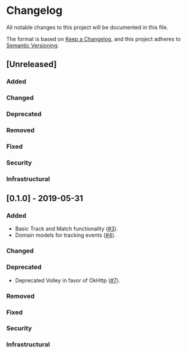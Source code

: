 # Changelog

All notable changes to this project will be documented in this file.

The format is based on [Keep a Changelog](https://keepachangelog.com/en/1.0.0/),
and this project adheres to [Semantic Versioning](https://semver.org/spec/v2.0.0.html).

## [Unreleased]
### Added
 
### Changed

### Deprecated

### Removed

### Fixed

### Security

### Infrastructural


## [0.1.0] - 2019-05-31
### Added
 - Basic Track and Match functionality ([#3](https://github.com/velocidi/velocidi-android-sdk/pull/3)).
 - Domain models for tracking events ([#4](https://github.com/velocidi/velocidi-android-sdk/pull/4)).
 
### Changed

### Deprecated
- Deprecated Volley in favor of OkHttp ([#7](https://github.com/velocidi/velocidi-android-sdk/pull/7)).

### Removed

### Fixed

### Security

### Infrastructural
